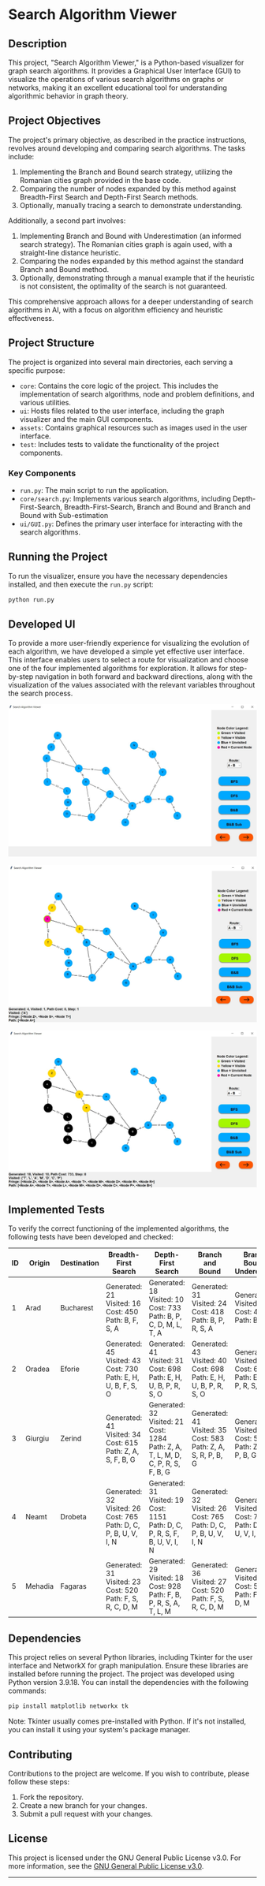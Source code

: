 # Search Algorithm Viewer

## Description

This project, "Search Algorithm Viewer," is a Python-based visualizer for graph search algorithms. It provides a Graphical User Interface (GUI) to visualize the operations of various search algorithms on graphs or networks, making it an excellent educational tool for understanding algorithmic behavior in graph theory.

## Project Objectives

The project's primary objective, as described in the practice instructions, revolves around developing and comparing search algorithms. The tasks include:

1. Implementing the Branch and Bound search strategy, utilizing the Romanian cities graph provided in the base code.
2. Comparing the number of nodes expanded by this method against Breadth-First Search and Depth-First Search methods.
3. Optionally, manually tracing a search to demonstrate understanding.

Additionally, a second part involves:

1. Implementing Branch and Bound with Underestimation (an informed search strategy). The Romanian cities graph is again used, with a straight-line distance heuristic.
2. Comparing the nodes expanded by this method against the standard Branch and Bound method.
3. Optionally, demonstrating through a manual example that if the heuristic is not consistent, the optimality of the search is not guaranteed.

This comprehensive approach allows for a deeper understanding of search algorithms in AI, with a focus on algorithm efficiency and heuristic effectiveness.

## Project Structure

The project is organized into several main directories, each serving a specific purpose:

- `core`: Contains the core logic of the project. This includes the implementation of search algorithms, node and problem definitions, and various utilities.
- `ui`: Hosts files related to the user interface, including the graph visualizer and the main GUI components.
- `assets`: Contains graphical resources such as images used in the user interface.
- `test`: Includes tests to validate the functionality of the project components.

### Key Components

- `run.py`: The main script to run the application.
- `core/search.py`: Implements various search algorithms, including Depth-First-Search, Breadth-First-Search, Branch and Bound and Branch and Bound with Sub-estimation
- `ui/GUI.py`: Defines the primary user interface for interacting with the search algorithms.

## Running the Project

To run the visualizer, ensure you have the necessary dependencies installed, and then execute the `run.py` script:

```bash
python run.py
```

## Developed UI
To provide a more user-friendly experience for visualizing the evolution of each algorithm, we have developed a simple yet effective user interface. This interface enables users to select a route for visualization and choose one of the four implemented algorithms for exploration. It allows for step-by-step navigation in both forward and backward directions, along with the visualization of the values associated with the relevant variables throughout the search process.

![UI_PHOTO1](./assets/ui_photo1.jpg)

![UI_PHOTO2](./assets/ui_photo2.jpg)

![UI_PHOTO3](./assets/ui_photo3.jpg)

## Implemented Tests
To verify the correct functioning of the implemented algorithms, the following tests have been developed and checked:

| ID | Origin  | Destination | Breadth-First Search | Depth-First Search | Branch and Bound | Branch and Bound with Underestimation |
|----|---------|-------------|----------------------|--------------------|------------------|--------------------------------------|
| 1  | Arad    | Bucharest   | Generated: 21<br>Visited: 16<br>Cost: 450<br>Path: B, F, S, A | Generated: 18<br>Visited: 10<br>Cost: 733<br>Path: B, P, C, D, M, L, T, A | Generated: 31<br>Visited: 24<br>Cost: 418<br>Path: B, P, R, S, A | Generated: 16<br>Visited: 6<br>Cost: 418<br>Path: B, P, R, S, A |
| 2  | Oradea  | Eforie      | Generated: 45<br>Visited: 43<br>Cost: 730<br>Path: E, H, U, B, F, S, O | Generated: 41<br>Visited: 31<br>Cost: 698<br>Path: E, H, U, B, P, R, S, O | Generated: 43<br>Visited: 40<br>Cost: 698<br>Path: E, H, U, B, P, R, S, O | Generated: 32<br>Visited: 15<br>Cost: 698<br>Path: E, H, U, B, P, R, S, O |
| 3  | Giurgiu | Zerind      | Generated: 41<br>Visited: 34<br>Cost: 615<br>Path: Z, A, S, F, B, G | Generated: 32<br>Visited: 21<br>Cost: 1284<br>Path: Z, A, T, L, M, D, C, P, R, S, F, B, G | Generated: 41<br>Visited: 35<br>Cost: 583<br>Path: Z, A, S, R, P, B, G | Generated: 26<br>Visited: 12<br>Cost: 583<br>Path: Z, A, S, R, P, B, G |
| 4  | Neamt   | Drobeta     | Generated: 32<br>Visited: 26<br>Cost: 765<br>Path: D, C, P, B, U, V, I, N | Generated: 31<br>Visited: 19<br>Cost: 1151<br>Path: D, C, P, R, S, F, B, U, V, I, N | Generated: 32<br>Visited: 26<br>Cost: 765<br>Path: D, C, P, B, U, V, I, N | Generated: 23<br>Visited: 12<br>Cost: 765<br>Path: D, C, P, B, U, V, I, N |
| 5  | Mehadia | Fagaras     | Generated: 31<br>Visited: 23<br>Cost: 520<br>Path: F, S, R, C, D, M | Generated: 29<br>Visited: 18<br>Cost: 928<br>Path: F, B, P, R, S, A, T, L, M | Generated: 36<br>Visited: 27<br>Cost: 520<br>Path: F, S, R, C, D, M | Generated: 25<br>Visited: 16<br>Cost: 520<br>Path: F, S, R, C, D, M |

## Dependencies

This project relies on several Python libraries, including Tkinter for the user interface and NetworkX for graph manipulation. Ensure these libraries are installed before running the project. The project was developed using Python version 3.9.18. You can install the dependencies with the following commands:

```bash
pip install matplotlib networkx tk
```

Note: Tkinter usually comes pre-installed with Python. If it's not installed, you can install it using your system's package manager.

## Contributing

Contributions to the project are welcome. If you wish to contribute, please follow these steps:

1. Fork the repository.
2. Create a new branch for your changes.
3. Submit a pull request with your changes.

## License

This project is licensed under the GNU General Public License v3.0. For more information, see the [GNU General Public License v3.0](https://www.gnu.org/licenses/gpl-3.0.en.html).

---
